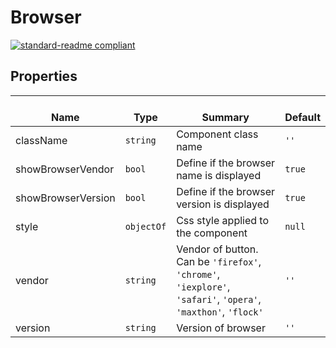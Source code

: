 # Browser
  [![standard-readme compliant](https://img.shields.io/badge/standard--readme-OK-green.svg?style=flat-square)](https://github.com/RichardLitt/standard-readme)
  

  ## Properties
  | </br>Name | </br>Type | </br>Summary | </br>Default | 
| ---- | ---- | ---- | ---- |
| className | `string` | Component class name | `''` |
| showBrowserVendor | `bool` | Define if the browser name is displayed | `true` |
| showBrowserVersion | `bool` | Define if the browser version is displayed | `true` |
| style | `objectOf` | Css style applied to the component | `null` |
| vendor | `string` | Vendor of button. Can be <code>'firefox'</code>, <code>'chrome'</code>, <code>'iexplore'</code>, <code>'safari'</code>, <code>'opera'</code>, <code>'maxthon'</code>, <code>'flock'</code> | `''` |
| version | `string` | Version of browser | `''` |